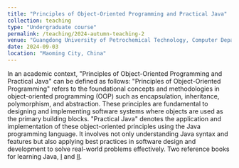 ```yaml
---
title: "Principles of Object-Oriented Programming and Practical Java"
collection: teaching
type: "Undergraduate course"
permalink: /teaching/2024-autumn-teaching-2
venue: "Guangdong University of Petrochemical Technology, Computer Department"
date: 2024-09-03
location: "Maoming City, China"
---
```


In an academic context, "Principles of Object-Oriented Programming and Practical Java" can be defined as follows:
"Principles of Object-Oriented Programming" refers to the foundational concepts and methodologies in object-oriented programming (OOP) such as encapsulation, inheritance, polymorphism, and abstraction. These principles are fundamental to designing and implementing software systems where objects are used as the primary building blocks.
"Practical Java" denotes the application and implementation of these object-oriented principles using the Java programming language. It involves not only understanding Java syntax and features but also applying best practices in software design and development to solve real-world problems effectively. Two reference books for learning Java, [I](https://github.com/0voice/expert_readed_books/blob/master/%E8%BD%AF%E4%BB%B6%E6%8A%80%E6%9C%AF/Java%E6%A0%B8%E5%BF%83%E6%8A%80%E6%9C%AF(%E5%8D%B71)%EF%BC%9A%E5%9F%BA%E7%A1%80%E7%9F%A5%E8%AF%86(%E5%8E%9F%E4%B9%A6%E7%AC%AC8%E7%89%88).pdf) and [II](https://github.com/0voice/expert_readed_books/blob/master/%E8%BD%AF%E4%BB%B6%E6%8A%80%E6%9C%AF/Java%E6%A0%B8%E5%BF%83%E6%8A%80%E6%9C%AF%E5%8D%B7%202%20%E9%AB%98%E7%BA%A7%E7%89%B9%E6%80%A7%20%E5%8E%9F%E4%B9%A6%E7%AC%AC8%E7%89%88.pdf). 

<div style="display: none">

[The slides](/files/2024_2_POOPJAVA/0903-java_chapter01.pdf) for a first chapter in Sep 03. 

[The slides](/files/2024_2_POOPJAVA/0905-java_chapter02.pdf) involves data types, operator and expression for a second chapter in Sep 05. Add an online compilation [tool](https://www.bejson.com/runcode/java/).

[The slides](/files/2024_2_POOPJAVA/0912_java_dataArray.pdf) for the data array and the string on Sep 12.

[The slides](/files/2024_2_POOPJAVA/0912_java_class_object.pdf) for the class and objects begin from Sep 12 to 26.

[Java inheritance](/files/2024_2_POOPJAVA/0926_JAVA_inheritance.pdf) from Sep 26 to Oct 8.

Java programming [homework](/files/2024_2_POOPJAVA/0905_SE_report_modul.docx) is on page 129 of the textbook. Please submit it in the first lesson after seven-day National Day holiday.

[Java polymorphism](/files/2024_2_POOPJAVA/1015_JAVA_Polymorphism.pdf) on Oct 8 and 15. [CODE](/files/2024_2_POOPJAVA/1015_JAVA_code.zip)

[Commonly used tools class](/files/2024_2_POOPJAVA/1015_JAVA_tool_class.pdf) on next class.

Add [Java set](/files/2024_2_POOPJAVA/1022_JAVA_set.pdf)

Add [Java exception](/files/2024_2_POOPJAVA/1024_JAVA_Except.pdf)

Add Java [threads](/files/2024_2_POOPJAVA/1029_Java_thread.pdf), [input and output stream](/files/2024_2_POOPJAVA/1029_Java_input2output.pdf) and [dataset visiting](/files/2024_2_POOPJAVA/1029_Java_datasetVisit.pdf)

Add Java [GUI](/files/2024_2_POOPJAVA/1105_Java_GUI.pdf)

Add Java [Internet programming](/files/2024_2_POOPJAVA/1107_Java_InternetPromgram.pdf)

[review](/files/2024_2_POOPJAVA/1112_java_conclusion.pdf)

[practice](/files/2024_2_POOPJAVA/1112_java_practice.pdf)

[Final exam simulation](/files/2024_2_POOPJAVA/1115_Java_final.pdf)

</div>